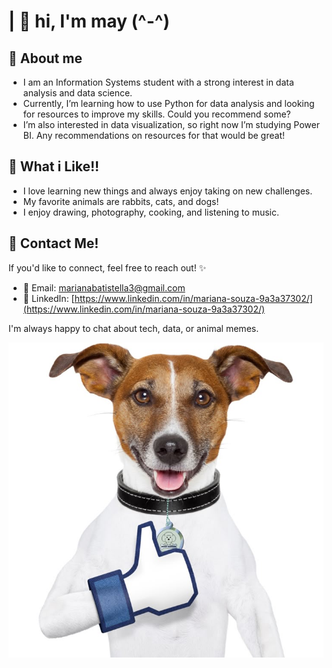 # | 🌼 hi, I'm may (^-^)


## 🐰 About me

- I am an Information Systems student with a strong interest in data analysis and data science.
- Currently, I’m learning how to use Python for data analysis and looking for resources to improve my skills. Could you recommend some?
- I’m also interested in data visualization, so right now I’m studying Power BI. Any recommendations on resources for that would be great!

## 🐰 What i Like!!
- I love learning new things and always enjoy taking on new challenges.
- My favorite animals are rabbits, cats, and dogs!
- I enjoy drawing, photography, cooking, and listening to music.

## 🐰 Contact Me! 

If you'd like to connect, feel free to reach out! ✨

- 🍥 Email: marianabatistella3@gmail.com 
- 🍥 LinkedIn: [https://www.linkedin.com/in/mariana-souza-9a3a37302/](https://www.linkedin.com/in/mariana-souza-9a3a37302/)  


I'm always happy to chat about tech, data, or animal memes. 

![Dog curtindo o repositório](Imagens/cachorro_dando_like.jpeg)
